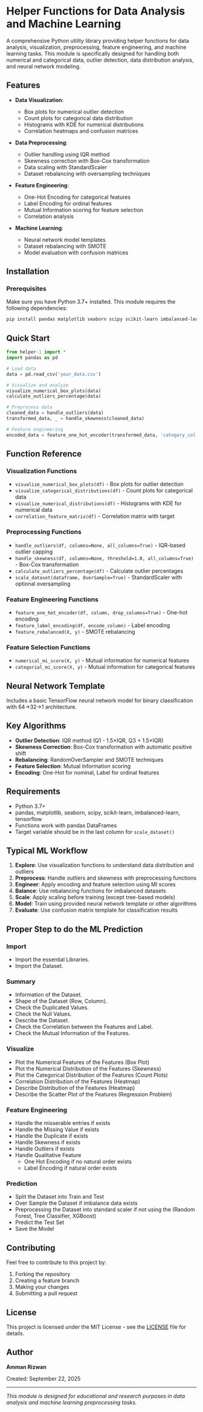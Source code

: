 # Helper Functions for Data Analysis and Machine Learning

A comprehensive Python utility library providing helper functions for data analysis, visualization, preprocessing, feature engineering, and machine learning tasks. This module is specifically designed for handling both numerical and categorical data, outlier detection, data distribution analysis, and neural network modeling.

## Features

- **Data Visualization**: 
  - Box plots for numerical outlier detection
  - Count plots for categorical data distribution
  - Histograms with KDE for numerical distributions
  - Correlation heatmaps and confusion matrices

- **Data Preprocessing**:
  - Outlier handling using IQR method
  - Skewness correction with Box-Cox transformation
  - Data scaling with StandardScaler
  - Dataset rebalancing with oversampling techniques

- **Feature Engineering**:
  - One-Hot Encoding for categorical features
  - Label Encoding for ordinal features
  - Mutual Information scoring for feature selection
  - Correlation analysis

- **Machine Learning**:
  - Neural network model templates
  - Dataset rebalancing with SMOTE
  - Model evaluation with confusion matrices

## Installation

### Prerequisites

Make sure you have Python 3.7+ installed. This module requires the following dependencies:

```bash
pip install pandas matplotlib seaborn scipy scikit-learn imbalanced-learn tensorflow
```

## Quick Start

```python
from helper-1 import *
import pandas as pd

# Load data
data = pd.read_csv('your_data.csv')

# Visualize and analyze
visualize_numerical_box_plots(data)
calculate_outliers_percentage(data)

# Preprocess data
cleaned_data = handle_outliers(data)
transformed_data, _ = handle_skewness(cleaned_data)

# Feature engineering
encoded_data = feature_one_hot_encoder(transformed_data, 'category_col')
```

## Function Reference

### Visualization Functions
- `visualize_numerical_box_plots(df)` - Box plots for outlier detection
- `visualize_categorical_distributions(df)` - Count plots for categorical data
- `visualize_numerical_distributions(df)` - Histograms with KDE for numerical data
- `correlation_feature_matrix(df)` - Correlation matrix with target

### Preprocessing Functions
- `handle_outliers(df, columns=None, all_columns=True)` - IQR-based outlier capping
- `handle_skewness(df, columns=None, threshold=1.0, all_columns=True)` - Box-Cox transformation
- `calculate_outliers_percentage(df)` - Calculate outlier percentages
- `scale_dataset(dataframe, OverSample=True)` - StandardScaler with optional oversampling

### Feature Engineering Functions
- `feature_one_hot_encoder(df, column, drop_columns=True)` - One-hot encoding
- `feature_label_encoding(df, encode_column)` - Label encoding
- `feature_rebalanced(X, y)` - SMOTE rebalancing

### Feature Selection Functions
- `numerical_mi_score(X, y)` - Mutual information for numerical features
- `categorial_mi_score(X, y)` - Mutual information for categorical features

## Neural Network Template

Includes a basic TensorFlow neural network model for binary classification with 64→32→1 architecture.

## Key Algorithms

- **Outlier Detection**: IQR method (Q1 - 1.5×IQR, Q3 + 1.5×IQR)
- **Skewness Correction**: Box-Cox transformation with automatic positive shift
- **Rebalancing**: RandomOverSampler and SMOTE techniques
- **Feature Selection**: Mutual Information scoring
- **Encoding**: One-Hot for nominal, Label for ordinal features

## Requirements

- Python 3.7+
- pandas, matplotlib, seaborn, scipy, scikit-learn, imbalanced-learn, tensorflow
- Functions work with pandas DataFrames
- Target variable should be in the last column for `scale_dataset()`

## Typical ML Workflow

1. **Explore**: Use visualization functions to understand data distribution and outliers
2. **Preprocess**: Handle outliers and skewness with preprocessing functions  
3. **Engineer**: Apply encoding and feature selection using MI scores
4. **Balance**: Use rebalancing functions for imbalanced datasets
5. **Scale**: Apply scaling before training (except tree-based models)
6. **Model**: Train using provided neural network template or other algorithms
7. **Evaluate**: Use confusion matrix template for classification results

## Proper Step to do the ML Prediction

### Import

- Import the essential Libraries.
- Import the Dataset.

### Summary

- Information of the Dataset.
- Shape of the Dataset (Row, Column).
- Check the Duplicated Values.
- Check the Null Values.
- Describe the Dataset.
- Check the Correlation between the Features and Label.
- Check the Mutual Information of the Features.

### Visualize

- Plot the Numerical Features of the Features (Box Plot)
- Plot the Numerical Distribution of the Features (Skewness)
- Plot the Categorical Distribution of the Features (Count Plots)
- Correlation Distribution of the Features (Heatmap)
- Describe Distribution of the Features (Heatmap)
- Describe the Scatter Plot of the Features (Regression Problem)

### Feature Engineering

- Handle the misserable entries if exists
- Handle the Missing Value if exists
- Handle the Duplicate if exists
- Handle Skewness if exists
- Handle Outliers if exists
- Handle Qualitative Feature
  - One Hot Encoding if no natural order exists
  - Label Encoding if natural order exists

### Prediction

- Split the Dataset into Train and Test
- Over Sample the Dataset if imbalance data exists
- Preprocessing the Dataset into standard scaler if not using the (Random Forest, Tree Classifier, XGBoost)
- Predict the Test Set
- Save the Model

## Contributing

Feel free to contribute to this project by:

1. Forking the repository
2. Creating a feature branch
3. Making your changes
4. Submitting a pull request

## License

This project is licensed under the MIT License - see the [LICENSE](LICENSE) file for details.

## Author

**Amman Rizwan**

Created: September 22, 2025

---

*This module is designed for educational and research purposes in data analysis and machine learning preprocessing tasks.*